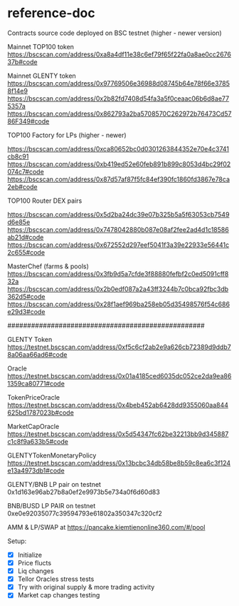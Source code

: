 # reference-doc
Contracts source code deployed on BSC testnet (higher - newer version)


Mainnet TOP100 token
https://bscscan.com/address/0xa8a4df11e38c6ef79f65f22fa0a8ae0cc267637b#code

Mainnet GLENTY token
https://bscscan.com/address/0x97769506e36988d08745b64e78f66e37858f14e9
https://bscscan.com/address/0x2b82fd7408d54fa3a5f0ceaac06b6d8ae775357a
https://bscscan.com/address/0x862793a2ba5708570C262972b76473Cd5786F349#code


TOP100 Factory for LPs (higher - newer)

https://bscscan.com/address/0xca80652bc0d0301263844352e70e4c3741cb8c91
https://bscscan.com/address/0xb419ed52e60feb891b899c8053d4bc29f02074c7#code
https://bscscan.com/address/0x87d57af87f5fc84ef390fc1860fd3867e78ca2eb#code

TOP100 Router DEX pairs

https://bscscan.com/address/0x5d2ba24dc39e07b325b5a5f63053cb7549d6e85e
https://bscscan.com/address/0x7478042880b087e08af2fee2ad4d1c18586ab21d#code
https://bscscan.com/address/0x672552d297eef5041f3a39e22933e56441c2c655#code

MasterChef (farms & pools) 
https://bscscan.com/address/0x3fb9d5a7cfde3f88880fefbf2c0ed5091cff832a
https://bscscan.com/address/0x2b0edf087a2a43ff3244b7c0bca92fbc3db362d5#code
https://bscscan.com/address/0x28f1aef969ba258eb05d35498576f54c686e29d3#code

##################################################


GLENTY Token
https://testnet.bscscan.com/address/0xf5c6cf2ab2e9a626cb72389d9ddb78a06aa66ad6#code

Oracle
https://testnet.bscscan.com/address/0x01a4185ced6035dc052ce2da9ea861359ca80771#code

TokenPriceOracle
https://testnet.bscscan.com/address/0x4beb452ab6428dd9355060aa844625bd1787023b#code

MarketCapOracle
https://testnet.bscscan.com/address/0x5d54347fc62be32213bb9d345887c1c8f9a633b5#code

GLENTYTokenMonetaryPolicy
https://testnet.bscscan.com/address/0x13bcbc34db58be8b59c8ea6c3f124e13a4973db1#code



GLENTY/BNB LP pair on testnet 0x1d163e96ab27b8a0ef2e9973b5e734a0f6d60d83

BNB/BUSD LP PAIR on testnet 0xe0e92035077c39594793e61802a350347c320cf2

AMM & LP/SWAP at https://pancake.kiemtienonline360.com/#/pool

Setup:
- [x] Initialize 
- [x] Price flucts
- [x] Liq changes 
- [x] Tellor Oracles stress tests
- [x] Try with original supply & more trading activity
- [x] Market cap changes testing
